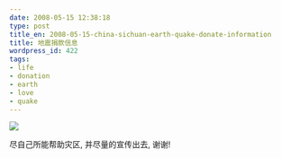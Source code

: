 ```yaml
---
date: 2008-05-15 12:38:18
type: post
title_en: 2008-05-15-china-sichuan-earth-quake-donate-information
title: 地震捐款信息
wordpress_id: 422
tags:
- life
- donation
- earth
- love
- quake
---
```


![](http://farm3.static.flickr.com/2223/2494195542_8d066d6cbf_o.png)

尽自己所能帮助灾区, 并尽量的宣传出去, 谢谢!
